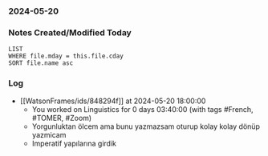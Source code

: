 ### 2024-05-20

### Notes Created/Modified Today
```dataview
LIST 
WHERE file.mday = this.file.cday
SORT file.name asc
```
### Log


- [[WatsonFrames/ids/848294f]] at 2024-05-20 18:00:00
  - You worked on Linguistics for 0 days 03:40:00 (with tags #French, #TOMER, #Zoom)
  - Yorgunluktan ölcem ama bunu yazmazsam oturup kolay kolay dönüp yazmicam
  - Imperatif yapılarına girdik
